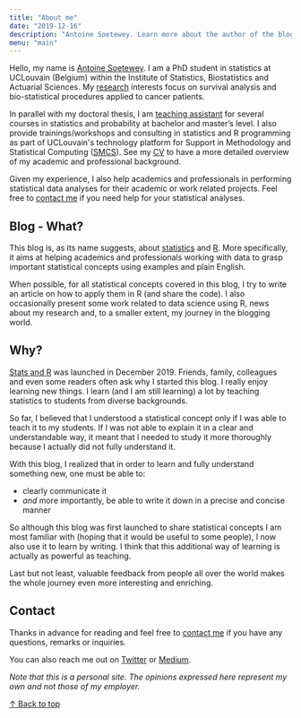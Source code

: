 ```yaml
---
title: "About me"
date: "2019-12-16"
description: "Antoine Soetewey. Learn more about the author of the blog Stats and R."
menu: "main"
---
```


Hello, my name is [Antoine Soetewey](https://www.antoinesoetewey.com/). I am a PhD student in statistics at UCLouvain (Belgium) within the Institute of Statistics, Biostatistics and Actuarial Sciences. My [research](https://www.antoinesoetewey.com/research/) interests focus on survival analysis and bio-statistical procedures applied to cancer patients.

In parallel with my doctoral thesis, I am [teaching assistant](https://www.antoinesoetewey.com/teaching/) for several courses in statistics and probability at bachelor and master’s level. I also provide trainings/workshops and consulting in statistics and R programming as part of UCLouvain's technology platform for Support in Methodology and Statistical Computing ([SMCS](https://sites.uclouvain.be/smcs-gateway/)). See my [CV](https://www.antoinesoetewey.com/cv/) to have a more detailed overview of my academic and professional background.

Given my experience, I also help academics and professionals in performing statistical data analyses for their academic or work related projects. Feel free to [contact me](/contact/) if you need help for your statistical analyses.

## Blog - What?

This blog is, as its name suggests, about [statistics](/tags/statistics/) and [R](/tags/r/). More specifically, it aims at helping academics and professionals working with data to grasp important statistical concepts using examples and plain English.

When possible, for all statistical concepts covered in this blog, I try to write an article on how to apply them in R (and share the code). I also occasionally present some work related to data science using R, news about my research and, to a smaller extent, my journey in the blogging world.

## Why?

[Stats and R](/) was launched in December 2019. Friends, family, colleagues and even some readers often ask why I started this blog. I really enjoy learning new things. I learn (and I am still learning) a lot by teaching statistics to students from diverse backgrounds.

So far, I believed that I understood a statistical concept only if I was able to teach it to my students. If I was not able to explain it in a clear and understandable way, it meant that I needed to study it more thoroughly because I actually did not fully understand it.

With this blog, I realized that in order to learn and fully understand something new, one must be able to:

* clearly communicate it
* *and* more importantly, be able to write it down in a precise and concise manner

So although this blog was first launched to share statistical concepts I am most familiar with (hoping that it would be useful to some people), I now also use it to learn by writing. I think that this additional way of learning is actually as powerful as teaching.

Last but not least, valuable feedback from people all over the world makes the whole journey even more interesting and enriching.

## Contact

Thanks in advance for reading and feel free to [contact me](/contact/) if you have any questions, remarks or inquiries.

You can also reach me out on [Twitter](https://twitter.com/statsandr) or [Medium](https://medium.com/@ant.soetewey).

*Note that this is a personal site. The opinions expressed here represent my own and not those of my employer.*

[&uarr; Back to top](#top)
